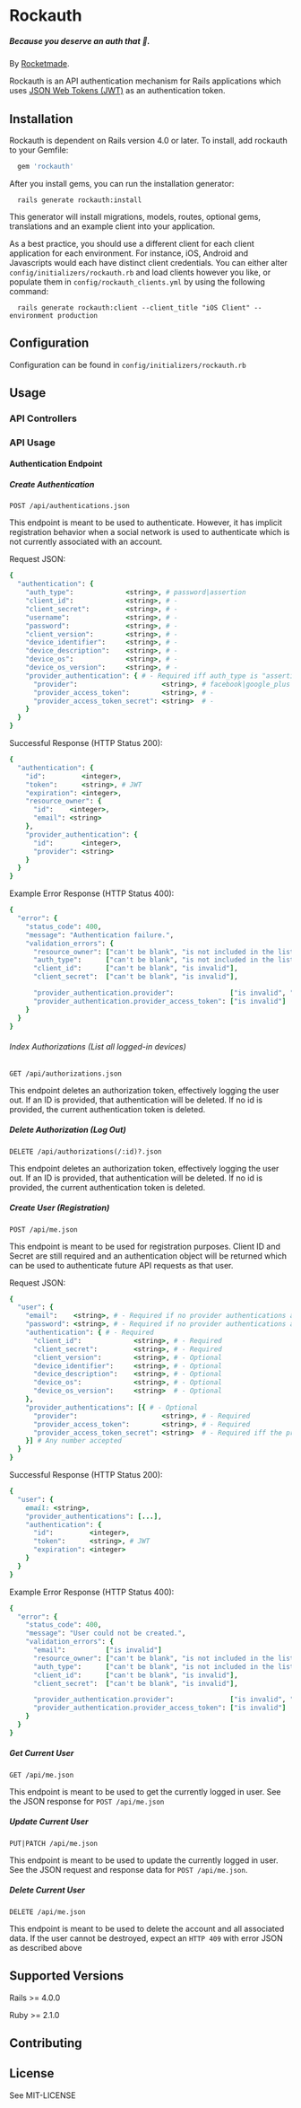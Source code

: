 # Rockauth
##### Because you deserve an auth that :rocket:.

By [Rocketmade](http://rocketmade.com).

Rockauth is an API authentication mechanism for Rails applications which uses [JSON Web Tokens (JWT)](https://en.wikipedia.org/wiki/JSON_Web_Token) as an authentication token.

## Installation

Rockauth is dependent on Rails version 4.0 or later. To install, add rockauth to your Gemfile:

```ruby
  gem 'rockauth'
```

After you install gems, you can run the installation generator:

```console
  rails generate rockauth:install
```

This generator will install migrations, models, routes, optional gems, translations and an example client into your application.

As a best practice, you should use a different client for each client application for each environment. For instance, iOS, Android and Javascripts would each have distinct client credentials.
You can either alter `config/initializers/rockauth.rb` and load clients however you like, or populate them in `config/rockauth_clients.yml` by using the following command:

```console
  rails generate rockauth:client --client_title "iOS Client" --environment production
```

## Configuration

Configuration can be found in `config/initializers/rockauth.rb`

## Usage

### API Controllers

### API Usage

#### Authentication Endpoint

##### Create Authentication

```
POST /api/authentications.json
```

This endpoint is meant to be used to authenticate. However, it has implicit registration behavior when a social network is used to authenticate which is not currently associated with an account.

Request JSON:

```ruby
{
  "authentication": {
    "auth_type":             <string>, # password|assertion                        - Required
    "client_id":             <string>, # -                                         - Required
    "client_secret":         <string>, # -                                         - Required
    "username":              <string>, # -                                         - Required iff auth_type is "password"
    "password":              <string>, # -                                         - Required iff auth_type is "password"
    "client_version":        <string>, # -                                         - Optional
    "device_identifier":     <string>, # -                                         - Optional
    "device_description":    <string>, # -                                         - Optional
    "device_os":             <string>, # -                                         - Optional
    "device_os_version":     <string>, # -                                         - Optional
    "provider_authentication": { # - Required iff auth_type is "assertion"
      "provider":                     <string>, # facebook|google_plus|twitter|instagram - Required iff auth_type is "assertion"
      "provider_access_token":        <string>, # -                                      - Required iff auth_type is "assertion"
      "provider_access_token_secret": <string>  # -                                      - Required iff auth_type is "assertion" and the provider (such as twitter) requires it.
    }
  }
}
```

Successful Response (HTTP Status 200):

```ruby
{
  "authentication": {
    "id":         <integer>,
    "token":      <string>, # JWT
    "expiration": <integer>,
    "resource_owner": {
      "id":    <integer>,
      "email": <string>
    },
    "provider_authentication": {
      "id":       <integer>,
      "provider": <string>
    }
  }
}
```

Example Error Response (HTTP Status 400):

```ruby
{
  "error": {
    "status_code": 400,
    "message": "Authentication failure.",
    "validation_errors": {
      "resource_owner": ["can't be blank", "is not included in the list"],
      "auth_type":      ["can't be blank", "is not included in the list"],
      "client_id":      ["can't be blank", "is invalid"],
      "client_secret":  ["can't be blank", "is invalid"],

      "provider_authentication.provider":              ["is invalid", "is not included in the list"],
      "provider_authentication.provider_access_token": ["is invalid"]
    }
  }
}
```

###### Index Authorizations (List all logged-in devices)

```
GET /api/authorizations.json
```

This endpoint deletes an authorization token, effectively logging the user out. If an ID is provided, that authentication will be deleted. If no id is provided, the current authentication token is deleted.

##### Delete Authorization (Log Out)

```
DELETE /api/authorizations(/:id)?.json
```

This endpoint deletes an authorization token, effectively logging the user out. If an ID is provided, that authentication will be deleted. If no id is provided, the current authentication token is deleted.

##### Create User (Registration)

```
POST /api/me.json
```

This endpoint is meant to be used for registration purposes. Client ID and Secret are still required and an authentication object will be returned which can be used to authenticate future API requests as that user.

Request JSON:

```ruby
{
  "user": {
    "email":    <string>, # - Required if no provider authentications are given
    "password": <string>, # - Required if no provider authentications are given
    "authentication": { # - Required
      "client_id":             <string>, # - Required
      "client_secret":         <string>, # - Required
      "client_version":        <string>, # - Optional
      "device_identifier":     <string>, # - Optional
      "device_description":    <string>, # - Optional
      "device_os":             <string>, # - Optional
      "device_os_version":     <string>  # - Optional
    },
    "provider_authentications": [{ # - Optional
      "provider":                     <string>, # - Required
      "provider_access_token":        <string>, # - Required
      "provider_access_token_secret": <string>  # - Required iff the provider (such as twitter) requires it.
    }] # Any number accepted
  }
}
```

Successful Response (HTTP Status 200):

```ruby
{
  "user": {
    email: <string>,
    "provider_authentications": [...],
    "authentication": {
      "id":         <integer>,
      "token":      <string>, # JWT
      "expiration": <integer>
    }
  }
}
```

Example Error Response (HTTP Status 400):

```ruby
{
  "error": {
    "status_code": 400,
    "message": "User could not be created.",
    "validation_errors": {
      "email":          ["is invalid"]
      "resource_owner": ["can't be blank", "is not included in the list"],
      "auth_type":      ["can't be blank", "is not included in the list"],
      "client_id":      ["can't be blank", "is invalid"],
      "client_secret":  ["can't be blank", "is invalid"],

      "provider_authentication.provider":              ["is invalid", "is not included in the list"],
      "provider_authentication.provider_access_token": ["is invalid"]
    }
  }
}
```

##### Get Current User

```
GET /api/me.json
```

This endpoint is meant to be used to get the currently logged in user. See the JSON response for `POST /api/me.json`

##### Update Current User

```
PUT|PATCH /api/me.json
```

This endpoint is meant to be used to update the currently logged in user. See the JSON request and response data for `POST /api/me.json`.


##### Delete Current User

```
DELETE /api/me.json
```

This endpoint is meant to be used to delete the account and all associated data. If the user cannot be destroyed, expect an `HTTP 409` with error JSON as described above


## Supported Versions

Rails >= 4.0.0

Ruby >= 2.1.0

## Contributing

## License

See MIT-LICENSE
